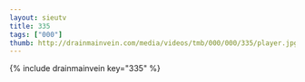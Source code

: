 ```yaml
--- 
layout: sieutv
title: 335
tags: ["000"]
thumb: http://drainmainvein.com/media/videos/tmb/000/000/335/player.jpg
---
```

{% include drainmainvein key="335" %} 
